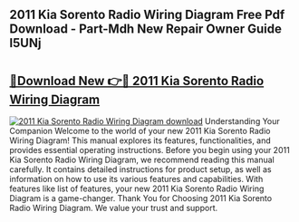 ## 2011 Kia Sorento Radio Wiring Diagram Free Pdf Download - Part-Mdh New Repair Owner Guide l5UNj

# <h2><a href="http://dfls57.blite.top/?on=2011+Kia+Sorento+Radio+Wiring+Diagram">🔗Download New 👉🔴 2011 Kia Sorento Radio Wiring Diagram</a></h2>

[![2011 Kia Sorento Radio Wiring Diagram download](https://i.imgur.com/lujVjoI.png)](http://dfls57.blite.top/?on=2011+Kia+Sorento+Radio+Wiring+Diagram)
Understanding Your Companion Welcome to the world of your new 2011 Kia Sorento Radio Wiring Diagram! This manual explores its features, functionalities, and provides essential operating instructions. Before you begin using your 2011 Kia Sorento Radio Wiring Diagram, we recommend reading this manual carefully. It contains detailed instructions for product setup, as well as information on how to use its various features and capabilities. With features like list of features, your new 2011 Kia Sorento Radio Wiring Diagram is a game-changer. Thank You for Choosing 2011 Kia Sorento Radio Wiring Diagram. We value your trust and support.
